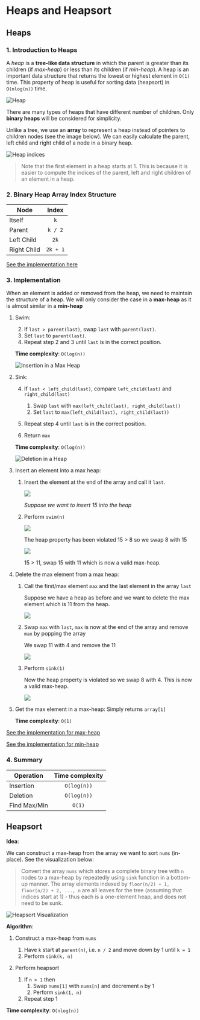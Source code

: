 # Heaps and Heapsort

## Heaps

### 1. Introduction to Heaps

A _heap_ is a **tree-like data structure** in which the parent is greater than its children (if _max-heap_) or less than its children (if _min-heap_).
A heap is an important data structure that returns the lowest or highest element in `O(1)` time. This property of heap is useful for sorting data (heapsort) in `O(nlog(n))` time.

![Heap](https://upload.wikimedia.org/wikipedia/commons/thumb/6/69/Min-heap.png/330px-Min-heap.png)

There are many types of heaps that have different number of children. Only **binary heaps** will be considered for simplicity.

Unlike a tree, we use an **array** to represent a heap instead of pointers to children nodes (see the image below). We can easily calculate the parent, left child and right child of a node in a binary heap.

![Heap indices](https://hyosup0513.github.io/public/images/2heap1.PNG)

> Note that the first element in a heap starts at 1. This is because it is easier to compute the indices of the parent, left and right children of an element in a heap.

### 2. Binary Heap Array Index Structure

| Node        |  Index   |
| ----------- | :------: |
| Itself      |   `k`    |
| Parent      | `k / 2`  |
| Left Child  |   `2k`   |
| Right Child | `2k + 1` |

[See the implementation here](https://github.com/alphazero-wd/algorithms-and-data-structures/blob/7_heaps/Heap.py)

### 3. Implementation

When an element is added or removed from the heap, we need to maintain the structure of a heap.
We will only consider the case in a **max-heap** as it is almost similar in a **min-heap**

1. Swim:

   2. If `last > parent(last)`, swap `last` with `parent(last)`.
   3. Set `last` to `parent(last)`.
   4. Repeat step 2 and 3 until `last` is in the correct position.

   **Time complexity**: `O(log(n))`

   ![Insertion in a Max Heap](https://cdn-media-1.freecodecamp.org/images/v7W4gtqZZ4vknoz9-Qj28CuXtviStsYYXAS8)

2. Sink:

   4. If `last < left_child(last)`, compare `left_child(last)` and `right_child(last)`

      1. Swap `last` with `max(left_child(last), right_child(last))`
      2. Set `last` to `max(left_child(last), right_child(last))`

   5. Repeat step 4 until `last` is in the correct position.
   6. Return `max`

   **Time complexity**: `O(log(n))`

   ![Deletion in a Heap](https://media.hoclaptrinh.vn/images/cau-truc-du-lieu-heap5c3465ea021c3.gif)

3. Insert an element into a max heap:

   1. Insert the element at the end of the array and call it `last`.

      <img src="https://upload.wikimedia.org/wikipedia/commons/thumb/a/ac/Heap_add_step1.svg/225px-Heap_add_step1.svg.png" >

      _Suppose we want to insert 15 into the heap_

   2. Perform `swim(n)`

       <img src="https://upload.wikimedia.org/wikipedia/commons/thumb/1/16/Heap_add_step2.svg/225px-Heap_add_step2.svg.png">

      The heap property has been violated 15 > 8 so we swap 8 with 15

       <img src="https://upload.wikimedia.org/wikipedia/commons/thumb/5/51/Heap_add_step3.svg/225px-Heap_add_step3.svg.png">

      15 > 11, swap 15 with 11 which is now a valid max-heap.

4. Delete the max element from a max heap:

   1. Call the first/max element `max` and the last element in the array `last`

      Suppose we have a heap as before and we want to delete the max element which is 11 from the heap.

       <img src="https://upload.wikimedia.org/wikipedia/commons/thumb/5/51/Heap_add_step3.svg/225px-Heap_add_step3.svg.png">

   2. Swap `max` with `last`, `max` is now at the end of the array and remove `max` by popping the array

      We swap 11 with 4 and remove the 11

       <img src="https://upload.wikimedia.org/wikipedia/commons/thumb/e/ee/Heap_remove_step1.svg/225px-Heap_remove_step1.svg.png">

   3. Perform `sink(1)`

      Now the heap property is violated so we swap 8 with 4. This is now a valid max-heap.

       <img src="https://upload.wikimedia.org/wikipedia/commons/thumb/2/22/Heap_remove_step2.svg/225px-Heap_remove_step2.svg.png">

5. Get the max element in a max-heap: Simply returns `array[1]`

   **Time complexity**: `O(1)`

[See the implementation for max-heap](https://github.com/alphazero-wd/algorithms-and-data-structures/blob/7_heaps/MaxHeap.py)

[See the implementation for min-heap](https://github.com/alphazero-wd/algorithms-and-data-structures/blob/7_heaps/MinHeap.py)

### 4. Summary

| Operation    | Time complexity |
| ------------ | :-------------: |
| Insertion    |   `O(log(n))`   |
| Deletion     |   `O(log(n))`   |
| Find Max/Min |     `O(1)`      |

## Heapsort

**Idea**:

We can construct a max-heap from the array we want to sort `nums` (in-place). See the visualization below:

> Convert the array `nums` which stores a complete binary tree with `n` nodes to a max-heap by repeatedly using `sink` function in a bottom-up manner. The array elements indexed by `floor(n/2) + 1, floor(n/2) + 2, ..., n` are all leaves for the tree (assuming that indices start at 1) - thus each is a one-element heap, and does not need to be sunk.

![Heapsort Visualization](https://upload.wikimedia.org/wikipedia/commons/4/4d/Heapsort-example.gif)

**Algorithm**:

1. Construct a max-heap from `nums`

   1. Have `k` start at `parent(n)`, i.e. `n / 2` and move down by 1 until `k = 1`
   2. Perform `sink(k, n)`

2. Perform heapsort
   1. If `n > 1` then
      1. Swap `nums[1]` with `nums[n]` and decrement `n` by 1
      2. Perform `sink(1, n)`
   2. Repeat step 1

**Time complexity**: `O(nlog(n))`
